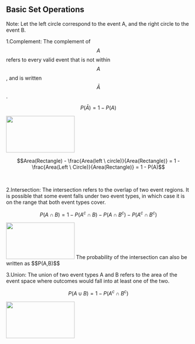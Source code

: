 ## Basic Set Operations

Note: Let the left circle correspond to the event A, and the right circle to the event B.

1.Complement: The complement of $$A$$ refers to every valid event that is not within $$A$$, and is written $$\bar{A}$$.

$$P(\bar{A}) = 1 - P(A)$$


<img src="/assets/image14.png" width="187" height="100" aligh="middle"/>

$$Area(Rectangle) - \frac{Area(left \ circle)}{Area(Rectangle)} =
 1 - \frac{Area(Left \ Circle)}{Area(Rectangle)} =
 1 - P(A)$$

<br>

2.Intersection: The intersection refers to the overlap of two event regions. It is possible that some event falls under two event types, in which case it is on the range that both event types cover.

$$P(A \cap B) = 1 - P(A^c \cap B) - P(A \cap B^c) - P(A^c \cap B^c)$$


<img src="/assets/image01.png" width="187" height="100" aligh="middle"/>
The probability of the intersection can also be written as $$P(A,B)$$

<br>

3.Union: The union of two event types A and B refers to the area of the event space where outcomes would fall into at least one of the two.

$$P(A \cup B) = 1 - P(A^c \cap B^c)$$


<img src="/assets/image02.png" width="187" height="100" aligh="middle"/>


